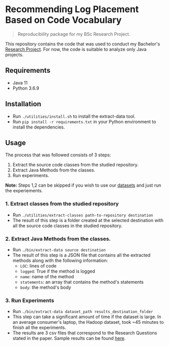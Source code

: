 # Recommending Log Placement Based on Code Vocabulary
>  Reproducibility package for my BSc Research Project. 

This repository contains the code that was used to conduct my Bachelor's [Research Project](/docs/log_recommendation_paper.pdf). For now, the code is suitable to analyze only Java projects.

## Requirements
- Java 11
- Python 3.6.9

## Installation
- Run `./utilities/install.sh` to install the extract-data tool. 
- Run `pip install -r requirements.txt` in your Python environment to install the dependencies. 

## Usage
The process that was followed consists of 3 steps: 
1. Extract the source code classes from the studied repository. 
2. Extract Java Methods from the classes. 
3. Run experiments.

**Note:** Steps 1,2 can be skipped if you wish to use our [datasets](/data) and just run the experiements.

### 1. Extract classes from the studied repository
- Run `./utilities/extract-classes path-to-repository destination`
- The result of this step is a folder created at the selected destination with all the source code classes in the studied repository.
### 2. Extract Java Methods from the classes.  
- Run `./bin/extract-data source destination`
- The result of this step is a JSON file that contains all the extracted methods along with the following information:
  - `LOC`: lines of code
  - `logged`: True if the method is logged
  - `name`: name of the method
  - `statements`: an array that contains the method's statements
  - `body`: the method's body 

### 3. Run Experiments
- Run `./bin/extract-data dataset_path results_destination_folder`
- This step can take a significant amount of time if the dataset is large. In an average consumer's laptop, the Hadoop dataset, took ~45 minutes to finish all the experiments. 
- The results are 3 csv files that correspond to the Research Questions stated in the paper. Sample results can be found [here](/data/results).
